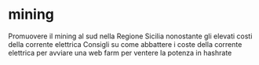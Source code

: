 # mining
Promuovere il mining al sud nella Regione Sicilia nonostante gli elevati costi della corrente elettrica
Consigli su come abbattere i coste della corrente elettrica per avviare una web farm per ventere la potenza in hashrate
